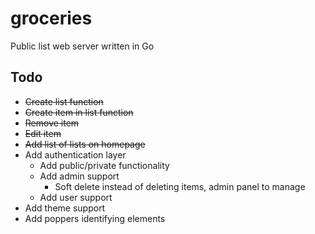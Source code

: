 # groceries
Public list web server written in Go

## Todo
- ~~Create list function~~
- ~~Create item in list function~~
- ~~Remove item~~
- ~~Edit item~~
- ~~Add list of lists on homepage~~
- Add authentication layer
    - Add public/private functionality
    - Add admin support
        - Soft delete instead of deleting items, admin panel to manage
    - Add user support
- Add theme support
- Add poppers identifying elements